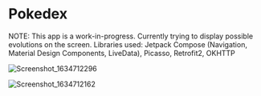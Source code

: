 # Pokedex
NOTE: This app is a work-in-progress. Currently trying to display possible evolutions on the screen.
Libraries used: Jetpack Compose (Navigation, Material Design Components, LiveData), Picasso, Retrofit2, OKHTTP

![Screenshot_1634712296](https://user-images.githubusercontent.com/75265195/138041688-8b278171-ceca-4b8f-82f6-53afea355638.png)

![Screenshot_1634712162](https://user-images.githubusercontent.com/75265195/138041445-5a738ecd-2079-4f88-b56e-245a2dcb0e5f.png)
